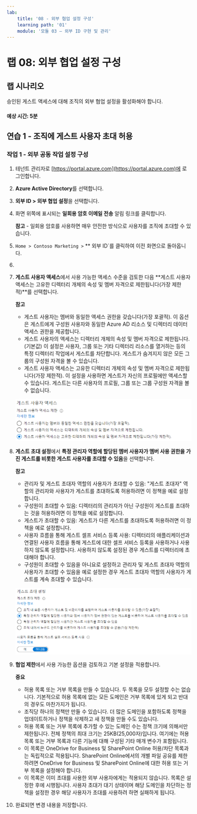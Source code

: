 ```yaml
---
lab:
    title: '08 - 외부 협업 설정 구성'
    learning path: '01'
    module: '모듈 03 – 외부 ID 구현 및 관리'
---
```


# 랩 08: 외부 협업 설정 구성

## 랩 시나리오

승인된 게스트 액세스에 대해 조직의 외부 협업 설정을 활성화해야 합니다.

#### 예상 시간: 5분

## 연습 1 - 조직에 게스트 사용자 초대 허용

### 작업 1 - 외부 공동 작업 설정 구성

1. 테넌트 관리자로 [https://portal.azure.com](https://portal.azure.com)에 로그인합니다.
2. **Azure Active Directory**를 선택합니다.
3. **외부 ID > 외부 협업 설정**을 선택합니다.
4. 화면 위쪽에 표시되는 **일회용 암호 이메일 전송** 알림 링크를 클릭합니다.

    **참고** - 일회용 암호를 사용하면 매우 안전한 방식으로 사용자를 조직에 초대할 수 있습니다.

5. `Home > Contoso Marketing >` ** 외부 ID`를 클릭하여 이전 화면으로 돌아옵니다.
6. 


4. **게스트 사용자 액세스**에서 사용 가능한 액세스 수준을 검토한 다음 **게스트 사용자 액세스는 고유한 디렉터리 개체의 속성 및 멤버 자격으로 제한됩니다(가장 제한적)**를 선택합니다.

    **참고**

    - 게스트 사용자는 멤버와 동일한 액세스 권한을 갖습니다(가장 포괄적). 이 옵션은 게스트에게 구성원 사용자와 동일한 Azure AD 리소스 및 디렉터리 데이터 액세스 권한을 제공합니다.
    - 게스트 사용자의 액세스는 디렉터리 개체의 속성 및 멤버 자격으로 제한됩니다. (기본값) 이 설정은 사용자, 그룹 또는 기타 디렉터리 리소스를 열거하는 등의 특정 디렉터리 작업에서 게스트를 차단합니다. 게스트가 숨겨지지 않은 모든 그룹의 구성원 자격을 볼 수 있습니다.
    - 게스트 사용자 액세스는 고유한 디렉터리 개체의 속성 및 멤버 자격으로 제한됩니다(가장 제한적). 이 설정을 사용하면 게스트가 자신의 프로필에만 액세스할 수 있습니다. 게스트는 다른 사용자의 프로필, 그룹 또는 그룹 구성원 자격을 볼 수 없습니다.

    ![게스트 사용자 액세스 제한 옵션을 보여주는 화면 이미지](./media/lp1-mod3-guest-user-access-restrictions.png)

5. **게스트 초대 설정**에서 **특정 관리자 역할에 할당된 멤버 사용자가 멤버 사용 권한을 가진 게스트를 비롯한 게스트 사용자를 초대할 수 있음**을 선택합니다.

    **참고**
    
    - 관리자 및 게스트 초대자 역할의 사용자가 초대할 수 있음: "게스트 초대자" 역할의 관리자와 사용자가 게스트를 초대하도록 허용하려면 이 정책을 예로 설정합니다.
    - 구성원이 초대할 수 있음: 디렉터리의 관리자가 아닌 구성원이 게스트를 초대하는 것을 허용하려면 이 정책을 예로 설정합니다.
    - 게스트가 초대할 수 있음: 게스트가 다른 게스트를 초대하도록 허용하려면 이 정책을 예로 설정합니다.
    - 사용자 흐름을 통해 게스트 셀프 서비스 등록 사용: 디렉터리의 애플리케이션과 연결된 사용자 흐름을 통해 게스트에 대한 셀프 서비스 등록을 사용하거나 사용하지 않도록 설정합니다. 사용하지 않도록 설정된 경우 게스트를 디렉터리에 초대해야 합니다.
    - 구성원이 초대할 수 있음을 아니요로 설정하고 관리자 및 게스트 초대자 역할의 사용자가 초대할 수 있음을 예로 설정한 경우 게스트 초대자 역할의 사용자가 게스트를 계속 초대할 수 있습니다.

    ![게스트 초대 설정을 보여주는 화면 이미지. 게스트가 초대할 수 있음이 아니요로 설정되어 있고 강조 표시되어 있음](./media/lp1-mod3-guest-user-invite-settings.png)

6. **협업 제한**에서 사용 가능한 옵션을 검토하고 기본 설정을 적용합니다.

    **중요**
    
    - 허용 목록 또는 거부 목록을 만들 수 있습니다. 두 목록을 모두 설정할 수는 없습니다. 기본적으로 허용 목록에 없는 모든 도메인은 거부 목록에 있게 되고 반대의 경우도 마찬가지가 됩니다.
    - 조직당 하나의 정책만 만들 수 있습니다. 더 많은 도메인을 포함하도록 정책을 업데이트하거나 정책을 삭제하고 새 정책을 만들 수도 있습니다.
    - 허용 목록 또는 거부 목록에 추가할 수 있는 도메인 수는 정책 크기에 의해서만 제한됩니다. 전체 정책의 최대 크기는 25KB(25,000자)입니다. 여기에는 허용 목록 또는 거부 목록과 다른 기능에 대해 구성된 기타 매개 변수가 포함됩니다.
    - 이 목록은 OneDrive for Business 및 SharePoint Online 허용/차단 목록과는 독립적으로 적용됩니다. SharePoint Online에서의 개별 파일 공유를 제한하려면 OneDrive for Business 및 SharePoint Online에 대한 허용 또는 거부 목록을 설정해야 합니다.
    - 이 목록은 이미 초대를 사용한 외부 사용자에게는 적용되지 않습니다. 목록은 설정한 후에 시행됩니다. 사용자 초대가 대기 상태이며 해당 도메인을 차단하는 정책을 설정한 경우 해당 사용자가 초대를 사용하려 하면 실패하게 됩니다.

7. 완료되면 변경 내용을 저장합니다.
